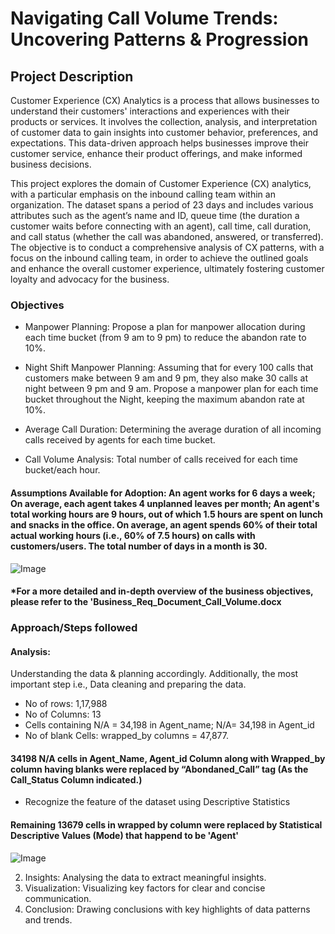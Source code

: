 # Navigating Call Volume Trends: Uncovering Patterns & Progression


## Project Description
Customer Experience (CX) Analytics is a process that allows businesses to understand their customers' interactions and experiences with their products or services. It involves the collection, analysis, and interpretation of customer data to gain insights into customer behavior, preferences, and expectations. This data-driven approach helps businesses improve their customer service, enhance their product offerings, and make informed business decisions.

This project explores the domain of Customer Experience (CX) analytics, with a particular emphasis on the inbound calling team within an organization. The dataset spans a period of 23 days and includes various attributes such as the agent’s name and ID, queue time (the duration a customer waits before connecting with an agent), call time, call duration, and call status (whether the call was abandoned, answered, or transferred). The objective is to conduct a comprehensive analysis of CX patterns, with a focus on the inbound calling team, in order to achieve the outlined goals and enhance the overall customer experience, ultimately fostering customer loyalty and advocacy for the business.



###  Objectives
- Manpower Planning: Propose a plan for manpower allocation during each time bucket (from 9 am to 9 pm) to reduce the abandon rate to 10%.

- Night Shift Manpower Planning: Assuming that for every 100 calls that customers make between 9 am and 9 pm, they also make 30 calls at night between 9 pm and 9 am. Propose a manpower plan for each time bucket throughout the Night, keeping the maximum abandon rate at 10%.

- Average Call Duration: Determining the average duration of all incoming calls received by agents for each time bucket.

- Call Volume Analysis: Total number of calls received for each time bucket/each hour.


#### Assumptions Available for Adoption: An agent works for 6 days a week; On average, each agent takes 4 unplanned leaves per month; An agent's total working hours are 9 hours, out of which 1.5 hours are spent on lunch and snacks in the office. On average, an agent spends 60% of their total actual working hours (i.e., 60% of 7.5 hours) on calls with customers/users. The total number of days in a month is 30.
![Image](https://github.com/user-attachments/assets/4d6b6fe0-e911-45ba-ad15-53d5ccfffac4)

#### *For a more detailed and in-depth overview of the business objectives, please refer to the 'Business_Req_Document_Call_Volume.docx 


### Approach/Steps followed 
#### Analysis:
Understanding the data & planning accordingly. Additionally, the most important step i.e., Data cleaning and preparing the data.

- No of rows: 1,17,988
- No of Columns: 13
- Cells containing N/A = 34,198 in Agent_name; N/A= 34,198 in Agent_id
- No of blank Cells: wrapped_by columns = 47,877.
#### 34198 N/A cells in Agent_Name, Agent_id Column along with Wrapped_by column having blanks were replaced by “Abondaned_Call” tag (As the Call_Status Column indicated.)
- Recognize the feature of the dataset using Descriptive Statistics
#### Remaining 13679 cells in wrapped by column were replaced by Statistical Descriptive Values (Mode) that happend to be 'Agent'
![Image](https://github.com/user-attachments/assets/25ec5ced-ee6b-435f-bbdc-04c7f1a2692c)







2. Insights: Analysing the data to extract meaningful insights.
3. Visualization: Visualizing key factors for clear and concise communication.
4. Conclusion: Drawing conclusions with key highlights of data patterns and trends.


